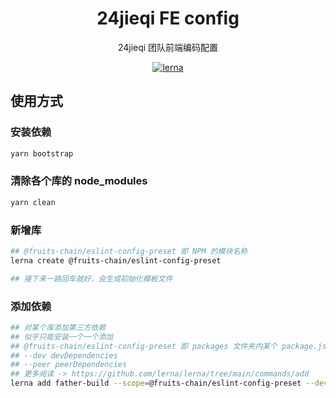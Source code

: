 <h1 align="center">24jieqi FE config</h1>

<div align="center">
24jieqi 团队前端编码配置
</div>

<div align="center">

[![lerna](https://img.shields.io/badge/maintained%20with-lerna-cc00ff.svg)](https://lerna.js.org/)

</div>

## 使用方式

### 安装依赖

```bash
yarn bootstrap
```

### 清除各个库的 node_modules

```bash
yarn clean
```

### 新增库

```bash
## @fruits-chain/eslint-config-preset 即 NPM 的模块名称
lerna create @fruits-chain/eslint-config-preset

## 接下来一路回车就好，会生成初始化模板文件
```

### 添加依赖

```bash
## 对某个库添加第三方依赖
## 似乎只能安装一个一个添加
## @fruits-chain/eslint-config-preset 即 packages 文件夹内某个 package.json 的 name 值
## --dev devDependencies
## --peer peerDependencies
## 更多阅读 -> https://github.com/lerna/lerna/tree/main/commands/add
lerna add father-build --scope=@fruits-chain/eslint-config-preset --dev
```
